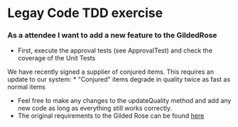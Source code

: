 # Legay Code TDD exercise

### As a attendee I want to add a new feature to the GildedRose
* First, execute the approval tests (see ApprovalTest) and check the coverage of the Unit Tests 

We have recently signed a supplier of conjured items. This requires an update to our system:
    * "Conjured" items degrade in quality twice as fast as normal items

* Feel free to make any changes to the updateQuality method and add any new code as long as everything still works correctly. 
* The original requirements to the Gilded Rose can be found [here](https://github.com/NotMyself/GildedRose)


